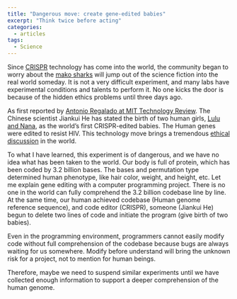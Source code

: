 ```yaml
---
title: "Dangerous move: create gene-edited babies"
excerpt: "Think twice before acting"
categories:
  - articles
tags:
  - Science
---
```


Since [CRISPR](https://en.wikipedia.org/wiki/CRISPR) technology has come into the world, the community began to worry about the [mako sharks](https://en.wikipedia.org/wiki/Deep_Blue_Sea_(1999_film)) will jump out of the science fiction into the real world someday. It is not a very difficult experiment, and many labs have experimental conditions and talents to perform it. No one kicks the door is because of the hidden ethics problems until three days ago. 

As first reported by [Antonio Regalado at MIT Technology Review](https://www.technologyreview.com/s/612458/exclusive-chinese-scientists-are-creating-crispr-babies/). The Chinese scientist Jiankui He has stated the birth of two human girls, [Lulu and Nana](https://en.wikipedia.org/wiki/Lulu_and_Nana), as the world’s first CRISPR-edited babies. The Human genes were edited to resist HIV. This technology move brings a tremendous [ethical discussion](https://www.theguardian.com/science/2018/nov/27/he-jiankui-chinese-gene-edited-baby-claims-scientists-shocked-global-outcry) in the world. 

To what I have learned, this experiment is of dangerous, and we have no idea what has been taken to the world. Our body is full of protein, which has been coded by 3.2 billion bases. The bases and permutation type determined human phenotype, like hair color, weight, and height, etc. Let me explain gene editing with a computer programming project. There is no one in the world can fully comprehend the 3.2 billion codebase line by line. At the same time, our human achieved codebase (Human genome reference sequence), and code editor (CRISPR), someone (Jiankui He) begun to delete two lines of code and initiate the program (give birth of two babies). 

Even in the programming environment, programmers cannot easily modify code without full comprehension of the codebase because bugs are always waiting for us somewhere. Modify before understand will bring the unknown risk for a project, not to mention for human beings.

Therefore, maybe we need to suspend similar experiments until we have collected enough information to support a deeper comprehension of the human genome.